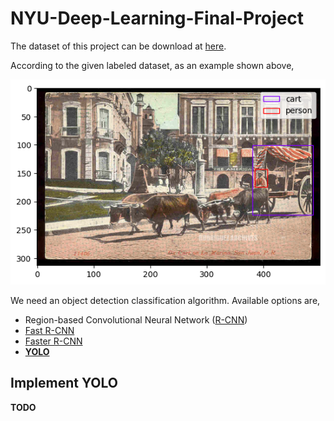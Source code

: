 # NYU-Deep-Learning-Final-Project

The dataset of this project can be download at [here](https://drive.google.com/drive/u/1/folders/1EZxWpe66r4wclkQnrUmpp51FfK6gjE_d).

According to the given labeled dataset, as an example shown above,

![1](image/training_example.png)

We need an object detection classification algorithm. Available options are,
* Region-based Convolutional Neural Network ([R-CNN](https://bdtechtalks.com/2021/06/21/object-detection-deep-learning/#:~:text=Object%20detection%20networks%20provide%20both,layers%20to%20detect%20visual%20features.))
* [Fast R-CNN](https://arxiv.org/abs/1504.08083)
* [Faster R-CNN](https://arxiv.org/abs/1506.01497)
* [**YOLO**](https://arxiv.org/abs/1506.02640)

## Implement YOLO

**TODO**